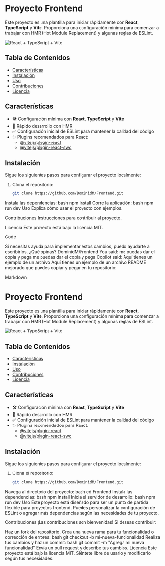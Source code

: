 # Proyecto Frontend

Este proyecto es una plantilla para iniciar rápidamente con **React**, **TypeScript** y **Vite**. Proporciona una configuración mínima para comenzar a trabajar con HMR (Hot Module Replacement) y algunas reglas de ESLint.

![React + TypeScript + Vite](https://vitejs.dev/logo.svg)

## Tabla de Contenidos
- [Características](#características)
- [Instalación](#instalación)
- [Uso](#uso)
- [Contribuciones](#contribuciones)
- [Licencia](#licencia)

## Características
- 🛠️ Configuración mínima con **React**, **TypeScript** y **Vite**
- 🚀 Rápido desarrollo con HMR
- ✅ Configuración inicial de ESLint para mantener la calidad del código
- ✨ Plugins recomendados para React:
  - [@vitejs/plugin-react](https://github.com/vitejs/vite-plugin-react/blob/main/packages/plugin-react/README.md)
  - [@vitejs/plugin-react-swc](https://github.com/vitejs/vite-plugin-react-swc)

## Instalación
Sigue los siguientes pasos para configurar el proyecto localmente:

1. Clona el repositorio:
   ```bash
   git clone https://github.com/DominidM/Frontend.git
Instala las dependencias:
bash
npm install
Corre la aplicación:
bash
npm run dev
Uso
Explica cómo usar el proyecto con ejemplos.

Contribuciones
Instrucciones para contribuir al proyecto.

Licencia
Este proyecto está bajo la licencia MIT.

Code

Si necesitas ayuda para implementar estos cambios, puedo ayudarte a escribirlos. ¿Qué opinas?
DominidM/Frontend
You said: me puedas dar el copia y pega
me puedas dar el copia y pega 
Copilot said: Aquí tienes un ejemplo de un archivo
Aquí tienes un ejemplo de un archivo README mejorado que puedes copiar y pegar en tu repositorio:

Markdown
# Proyecto Frontend

Este proyecto es una plantilla para iniciar rápidamente con **React**, **TypeScript** y **Vite**. Proporciona una configuración mínima para comenzar a trabajar con HMR (Hot Module Replacement) y algunas reglas de ESLint.

![React + TypeScript + Vite](https://vitejs.dev/logo.svg)

## Tabla de Contenidos
- [Características](#características)
- [Instalación](#instalación)
- [Uso](#uso)
- [Contribuciones](#contribuciones)
- [Licencia](#licencia)

## Características
- 🛠️ Configuración mínima con **React**, **TypeScript** y **Vite**
- 🚀 Rápido desarrollo con HMR
- ✅ Configuración inicial de ESLint para mantener la calidad del código
- ✨ Plugins recomendados para React:
  - [@vitejs/plugin-react](https://github.com/vitejs/vite-plugin-react/blob/main/packages/plugin-react/README.md)
  - [@vitejs/plugin-react-swc](https://github.com/vitejs/vite-plugin-react-swc)

## Instalación
Sigue los siguientes pasos para configurar el proyecto localmente:

1. Clona el repositorio:
   ```bash
   git clone https://github.com/DominidM/Frontend.git
Navega al directorio del proyecto:
bash
cd Frontend
Instala las dependencias:
bash
npm install
Inicia el servidor de desarrollo:
bash
npm run dev
Uso
Este proyecto está diseñado para ser un punto de partida flexible para proyectos frontend. Puedes personalizar la configuración de ESLint o agregar más dependencias según las necesidades de tu proyecto.

Contribuciones
¡Las contribuciones son bienvenidas! Si deseas contribuir:

Haz un fork del repositorio.
Crea una nueva rama para tu funcionalidad o corrección de errores:
bash
git checkout -b mi-nueva-funcionalidad
Realiza tus cambios y haz un commit:
bash
git commit -m "Agrega mi nueva funcionalidad"
Envía un pull request y describe tus cambios.
Licencia
Este proyecto está bajo la licencia MIT. Siéntete libre de usarlo y modificarlo según tus necesidades.

